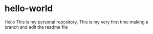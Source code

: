 # hello-world

Hello
This is my personal repository.  This is my very first time making a branch and edit the readme file
